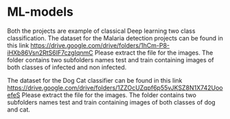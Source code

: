 # ML-models

Both the projects are example of classical Deep learning two class classification.
The dataset for the Malaria detection projects can be found in this link https://drive.google.com/drive/folders/1hCm-P8-iHXb86Vsn2RtS6IF7czgIqnmC
Please extract the file for the images.
The folder contains two subfolders names test and train containing images of both classes of infected and non infected.

The dataset for the Dog Cat classifier can be found in this link https://drive.google.com/drive/folders/1ZZOcUZqpf6p55vJKSZ8N1X742UooefeS
Please extract the file for the images.
The folder contains two subfolders names test and train containing images of both classes of dog and cat.
